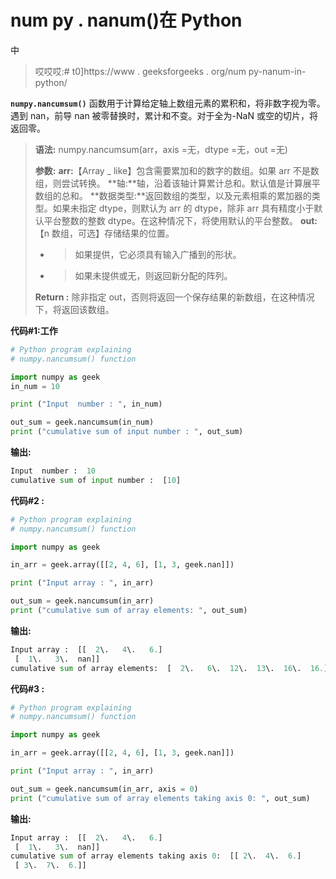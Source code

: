 # num py . nanum()在 Python

中

> 哎哎哎:# t0]https://www . geeksforgeeks . org/num py-nanum-in-python/

**`numpy.nancumsum()`** 函数用于计算给定轴上数组元素的累积和，将非数字视为零。
遇到 nan，前导 nan 被零替换时，累计和不变。对于全为-NaN 或空的切片，将返回零。

> **语法:** numpy.nancumsum(arr，axis =无，dtype =无，out =无)
> 
> **参数:**
> **arr:**【Array _ like】包含需要累加和的数字的数组。如果 arr 不是数组，则尝试转换。
> **轴:**轴，沿着该轴计算累计总和。默认值是计算展平数组的总和。
> **数据类型:**返回数组的类型，以及元素相乘的累加器的类型。如果未指定 dtype，则默认为 arr 的 dtype，除非 arr 具有精度小于默认平台整数的整数 dtype。在这种情况下，将使用默认的平台整数。
> **out:**【n 数组，可选】存储结果的位置。
> - >如果提供，它必须具有输入广播到的形状。
> - >如果未提供或无，则返回新分配的阵列。
> 
> **Return :** 除非指定 out，否则将返回一个保存结果的新数组，在这种情况下，将返回该数组。

**代码#1:工作**

```py
# Python program explaining
# numpy.nancumsum() function

import numpy as geek
in_num = 10

print ("Input  number : ", in_num)

out_sum = geek.nancumsum(in_num) 
print ("cumulative sum of input number : ", out_sum) 
```

**输出:**

```py
Input  number :  10
cumulative sum of input number :  [10]

```

**代码#2 :**

```py
# Python program explaining
# numpy.nancumsum() function

import numpy as geek

in_arr = geek.array([[2, 4, 6], [1, 3, geek.nan]])

print ("Input array : ", in_arr) 

out_sum = geek.nancumsum(in_arr) 
print ("cumulative sum of array elements: ", out_sum) 
```

**输出:**

```py
Input array :  [[  2\.   4\.   6.]
 [  1\.   3\.  nan]]
cumulative sum of array elements:  [  2\.   6\.  12\.  13\.  16\.  16.]

```

**代码#3 :**

```py
# Python program explaining
# numpy.nancumsum() function

import numpy as geek

in_arr = geek.array([[2, 4, 6], [1, 3, geek.nan]])

print ("Input array : ", in_arr) 

out_sum = geek.nancumsum(in_arr, axis = 0) 
print ("cumulative sum of array elements taking axis 0: ", out_sum) 
```

**输出:**

```py
Input array :  [[  2\.   4\.   6.]
 [  1\.   3\.  nan]]
cumulative sum of array elements taking axis 0:  [[ 2\.  4\.  6.]
 [ 3\.  7\.  6.]]

```